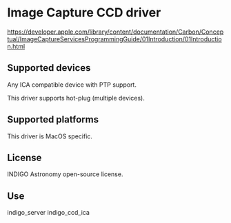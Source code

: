# Image Capture CCD driver

https://developer.apple.com/library/content/documentation/Carbon/Conceptual/ImageCaptureServicesProgrammingGuide/01Introduction/01Introduction.html

## Supported devices

Any ICA compatible device with PTP support.

This driver supports hot-plug (multiple devices).

## Supported platforms

This driver is MacOS specific.

## License

INDIGO Astronomy open-source license.

## Use

indigo_server indigo_ccd_ica

